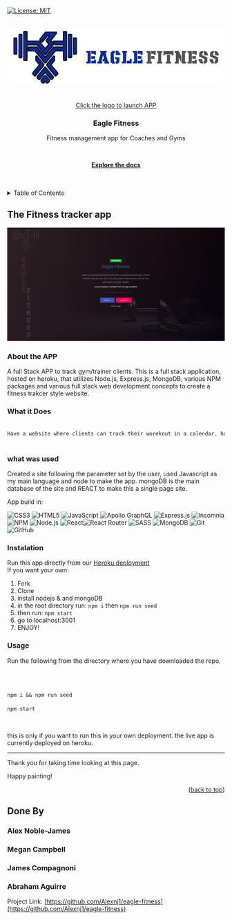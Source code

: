 <div  id="top"><div>

<!--

*** README for the FITNESS APP 

-->

  

<!-- Project Shields -->

  

 

[![License: MIT](https://img.shields.io/badge/License-MIT-yellow.svg)](https://opensource.org/licenses/MIT)

  

<!-- Project Logo -->

<br  />

<div  align="center">

<a  href="heroku app here">

<img  src="./client/public/images/logo-full.png"  alt="logo">

<br>Click the logo to launch APP<br>

<a/>

<h3  align="center">

Eagle Fitness
</h3>

<p  align="center">

Fitness management app for Coaches and Gyms 
 
<br  />

<a  href="https://github.com/Alexnj1/eagle-fitness">

<strong>Explore the docs</strong>

</a>

<br  />

<br  />

</div>

  

<!-- TABLE OF CONTENTS -->

<details>

<summary>Table of Contents</summary>

<ol>

<li>

<a  href="#about-the-project">About The Project</a>

</li>

<li>

<a  href="#what-was-done"> What was done</a>

</li>

<li>

<a  href="#instalation"> instalation</a>

</li>

<li>

<a  href="#usage"> usage</a>

</li>

<li>

<a  href="#contact">Contact</a>

</li>

  

</ol>

</details>

  

<!-- ABOUT THE PROJECT -->

## The Fitness tracker app

  

[![Product Name Screen Shot][product-screenshot1]](./public/assets/images/11-express-homework-demo-01.png)

  

### About the APP

A full Stack APP to track gym/trainer clients. 
This is a full stack application, hosted on heroku, that utilizes Node.js, Express.js, MongoDB, various NPM packages and various full stack web development concepts to create a fitness trakcer style website. 

 

### What it Does

```md

Have a website where clients can track their worekout in a calendar. have a proficle, statictics and meal plans  



```
  

###  what was used 

  

Created a site following the parameter set by the user, used Javascript as my main language and node to make the app. mongoDB is the main database of the site and REACT to make this a single page site. 

  

App build in:
 
![CSS3](https://img.shields.io/badge/css3-%231572B6.svg?logo=css3&logoColor=white&style=for-the-badge) ![HTML5](https://img.shields.io/badge/html5-%23E34F26.svg?logo=html5&logoColor=white&style=for-the-badge) ![JavaScript](https://img.shields.io/badge/javascript-%23323330.svg?logo=javascript&logoColor=%23F7DF1E&style=for-the-badge) ![Apollo GraphQL](https://img.shields.io/badge/-ApolloGraphQL-311C87?logo=apollo-graphql&style=for-the-badge) ![Express.js](https://img.shields.io/badge/express.js-%23404d59.svg?logo=express&logoColor=%2361DAFB&style=for-the-badge) 
![Insomnia](https://img.shields.io/badge/Insomnia-black?logo=insomnia&logoColor=5849BE&style=for-the-badge)![NPM  ](https://img.shields.io/badge/NPM-%23000000.svg?logo=npm&logoColor=white&style=for-the-badge) ![Node.js  ](https://img.shields.io/badge/node.js-6DA55F?logo=node.js&logoColor=white&style=for-the-badge) ![React](https://img.shields.io/badge/react-%2320232a.svg?logo=react&logoColor=%2361DAFB&style=for-the-badge)![React Router](https://img.shields.io/badge/React_Router-CA4245?logo=react-router&logoColor=white&style=for-the-badge) ![SASS](https://img.shields.io/badge/SASS-hotpink.svg?logo=SASS&logoColor=white&style=for-the-badge) ![MongoDB](https://img.shields.io/badge/MongoDB-%234ea94b.svg?logo=mongodb&logoColor=white&style=for-the-badge) 
![Git](https://img.shields.io/badge/git-%23F05033.svg?logo=git&logoColor=white&style=for-the-badge)  ![GitHub](https://img.shields.io/badge/github-%23121011.svg?logo=github&logoColor=white&style=for-the-badge) 


  

### Instalation

Run this app directly from our [Heroku deployment](https://agile-tor-98669.herokuapp.com/)  
If you want your own:

 1. Fork
 2. Clone
 3. install nodejs & and mongoDB
 4. in the root directory run:  `npm i` then `npm run seed`
 5. then run: `npm start`
 6. go to localhost:3001
 7. ENJOY!

  

### Usage

  

Run the following from the directory where you have downloaded the repo.

  

```

  

npm i && npm run seed

npm start

  

```

  

this is only if you want to run this in your own deployment. the live app is currently deployed on heroku.

 

-------------------------

Thank you for taking time looking at this page.

  

Happy painting!

  

<p  align="right">(<a  href="#top">back to top</a>)</p>

  

<!-- CONTACT -->

## Done By

  
### Alex Noble-James
### Megan Campbell
### James Compagnoni
### Abraham Aguirre  


Project Link: [https://github.com/Alexnj1/eagle-fitness](https://github.com/Alexnj1/eagle-fitness)

  

<!-- MARKDOWN LINKS & IMAGES -->

[product-screenshot1]: ./client/public/images/screenshot_1.png



